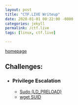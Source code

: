 ```yaml
---
layout: post
title: "CTF.LIVE Writeup"
date: 2020-01-01 00:22:00 -0000
categories: jekyll
permalink: /ctf.live
tags: [linux, ctf.live]

---
```

[homepage](/faisalfs10x.github.io/index)  

## Challenges:
- ### Privilege Escalation
  - [Sudo (LD_PRELOAD)](/ctf.live/sudo)
  - [wget SUID](/ctf.live/wgetsuid)
